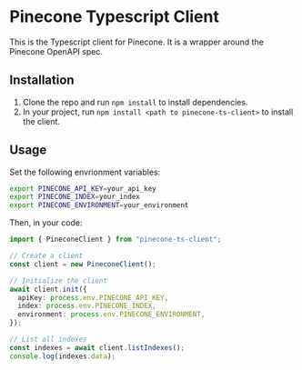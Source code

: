 # Pinecone Typescript Client

This is the Typescript client for Pinecone. It is a wrapper around the Pinecone OpenAPI spec.

## Installation

1. Clone the repo and run `npm install` to install dependencies.
2. In your project, run `npm install <path to pinecone-ts-client>` to install the client.

## Usage

Set the following envrionment variables:

```bash
export PINECONE_API_KEY=your_api_key
export PINECONE_INDEX=your_index
export PINECONE_ENVIRONMENT=your_environment
```

Then, in your code:

```typescript
import { PineconeClient } from "pinecone-ts-client";

// Create a client
const client = new PineconeClient();

// Initialize the client
await client.init({
  apiKey: process.env.PINECONE_API_KEY,
  index: process.env.PINECONE_INDEX,
  environment: process.env.PINECONE_ENVIRONMENT,
});

// List all indexes
const indexes = await client.listIndexes();
console.log(indexes.data);
```
